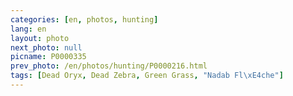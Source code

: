 ```yaml
---
categories: [en, photos, hunting]
lang: en
layout: photo
next_photo: null
picname: P0000335
prev_photo: /en/photos/hunting/P0000216.html
tags: [Dead Oryx, Dead Zebra, Green Grass, "Nadab Fl\xE4che"]
---
```

